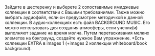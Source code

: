 Зайдите в шестеренку и выберете 2 сопоставимые имиджевые коллекции в соответствии с Вашими требованиями. Также можно выбрать аудиофайл, если он предусмотрен методичкой к данной коллекции. В аудио-коллекциях есть файл BACKGROUND MUSIC. Его можно использовать для создания атмосферы, если ученик(и) выполняют задание на время молча.
Путем перетаскивания мелких элеметов на бэкграунд, создайте нужное Вам упражнение. 
*Есть коллекции EXTRA в images 1 (+images 2 коллекции whiteboard/book background).
